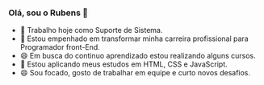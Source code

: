 ### Olá, sou o Rubens 👋


- 🔭 Trabalho hoje como Suporte de Sistema.
- 🌱 Estou empenhado em transformar minha carreira profissional para Programador front-End.
- 😄 Em busca do continuo aprendizado estou realizando alguns cursos.
- 👯 Estou aplicando meus estudos em HTML, CSS e JavaScript.
- 😄 Sou focado, gosto de trabalhar em equipe e curto novos desafios.


